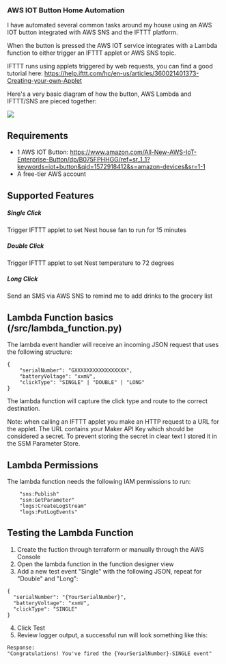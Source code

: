 ### AWS IOT Button Home Automation

I have automated several common tasks around my house using an AWS IOT button integrated with AWS SNS and the IFTTT platform.  

When the button is pressed the AWS IOT service integrates with a Lambda function to either trigger an IFTTT applet or AWS SNS topic.

IFTTT runs using applets triggered by web requests, you can find a good tutorial here:  https://help.ifttt.com/hc/en-us/articles/360021401373-Creating-your-own-Applet

Here's a very basic diagram of how the button, AWS Lambda and IFTTT/SNS are pieced together:

![](https://i.imgur.com/3UqyKZh.png)

## Requirements
* 1 AWS IOT Button:  https://www.amazon.com/All-New-AWS-IoT-Enterprise-Button/dp/B075FPHHGG/ref=sr_1_1?keywords=iot+button&qid=1572918412&s=amazon-devices&sr=1-1
* A free-tier AWS account

## Supported Features
##### Single Click
Trigger IFTTT applet to set Nest house fan to run for 15 minutes
##### Double Click
Trigger IFTTT applet to set Nest temperature to 72 degrees
##### Long Click
Send an SMS via AWS SNS to remind me to add drinks to the grocery list

## Lambda Function basics (/src/lambda_function.py)
The lambda event handler will receive an incoming JSON request that uses the following structure:
```
{
    "serialNumber": "GXXXXXXXXXXXXXXXXX",
    "batteryVoltage": "xxmV",
    "clickType": "SINGLE" | "DOUBLE" | "LONG"
}
```

The lambda function will capture the click type and route to the correct destination.

Note:  when calling an IFTTT applet you make an HTTP request to a URL for the applet.  The URL contains your Maker API Key which should be considered a secret.  To prevent storing the secret in clear text I stored it in the SSM Parameter Store.

## Lambda Permissions
The lambda function needs the following IAM permissions to run:
```
    "sns:Publish"
    "ssm:GetParameter"
    "logs:CreateLogStream"
    "logs:PutLogEvents"
```

## Testing the Lambda Function
1. Create the fuction through terraform or manually through the AWS Console
2. Open the lambda function in the function designer view
3. Add a new test event "Single" with the following JSON, repeat for "Double" and "Long":
```
{
  "serialNumber": "{YourSerialNumber}",
  "batteryVoltage": "xxmV",
  "clickType": "SINGLE"
}
```
4.  Click Test
5.  Review logger output, a successful run will look something like this:
```
Response:
"Congratulations! You've fired the {YourSerialNumber}-SINGLE event"
```
